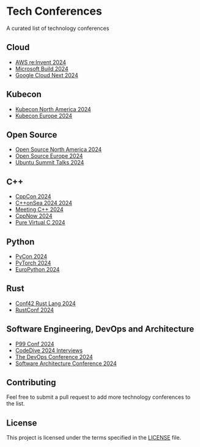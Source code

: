 # Tech Conferences

A curated list of technology conferences

## Cloud
- [AWS re:Invent 2024](cloud/AWS/README.md)
- [Microsoft Build 2024](cloud/Azure/microsoft_build_2024.md)
- [Google Cloud Next 2024](cloud/GCP/google_cloud_next_2024.md)

## Kubecon
- [Kubecon North America 2024](kubecon/kubecon_cloudnativecon_na_2024_salt_lake_city.md)
- [Kubecon Europe 2024](kubecon/kubecon_cloudnativecon_europe_2024.md)


## Open Source
- [Open Source North America 2024](opensource/open_source_summit_north_america_2024.md)
- [Open Source Europe 2024](opensource/open_source_summit_europe_2024.md)
- [Ubuntu Summit Talks 2024](opensource/ubuntu_summit_talks_2024.md)

## C++
- [CppCon 2024](programming/cppcon_2024.md)
- [C++onSea 2024 2024](programming/consea_2024.md)
- [Meeting C++ 2024](programming/meeting_c_2024.md)
- [CppNow 2024](programming/cppnow_2024.md)
- [Pure Virtual C 2024](programming/pure_virtual_c_2024.md)

## Python
- [PyCon 2024](programming/pycon_us_2024.md)
- [PyTorch 2024](programming/pytorch_conference_2024.md)
- [EuroPython 2024](programming/europython_2024.md)

## Rust
- [Conf42 Rust Lang 2024](programming/conf42_rustlang_2024.md)
- [RustConf 2024](programming/rustconf_2024.md)

## Software Engineering, DevOps and Architecture
- [P99 Conf 2024](https://www.p99conf.io/)
- [CodeDive 2024 Interviews](programming/codedive_2024_interviews.md)
- [The DevOps Conference 2024](devops/the_devops_conference_copenhagen_stockholm_2024.md)
- [Software Architecture Conference 2024](architecture/software_architecture_conference_2024.md)



## Contributing

Feel free to submit a pull request to add more technology conferences to the list.

## License

This project is licensed under the terms specified in the [LICENSE](LICENSE) file.



